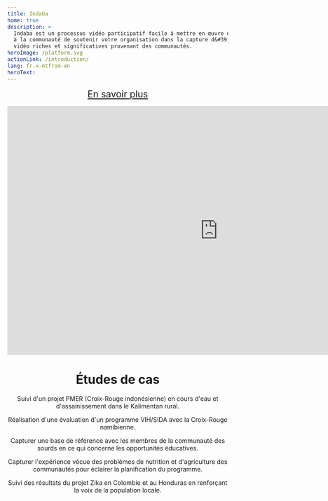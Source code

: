 ```yaml
---
title: Indaba
home: true
description: >-
  Indaba est un processus vidéo participatif facile à mettre en œuvre qui permet
  à la communauté de soutenir votre organisation dans la capture d&#39;histoires
  vidéo riches et significatives provenant des communautés.
heroImage: /platform.svg
actionLink: /introduction/
lang: fr-x-mtfrom-en
heroText:
---
```

<div style="text-align:center;margin-bottom:4em;"> 

<el-button type="danger" style="font-size:150%;margin-bottom:1.2em;" plain> <a href="/fr/guide/">En savoir plus <i class="el-icon-right"></i></a> </el-button> 

<div class="google-slides-container"> 
<iframe src="https://docs.google.com/presentation/d/e/2PACX-1vSyOXiUQkQxnjCEUKnHgFpYrKYhFAlA1i2wLVlmoofpBbOqEyg2HZNLbQXA-tx8b5ZGSbiS1n2lmRSP/embed?start=true&loop=true&delayms=3000" frameborder="0" width="960" height="569" allowfullscreen="true" mozallowfullscreen="true" webkitallowfullscreen="true"></iframe> 
</div> 

<YouTube id="sLGnJQlsZSE"/> 

<h1> Études de cas </h1> 

<el-row :gutter="12"> 

<CaseStudy title="surveillance" date="July 2017" place="Berau, Indonesia" img="/imgs/indonesia.jpg"> 

 Suivi d&#39;un projet PMER (Croix-Rouge indonésienne) en cours d&#39;eau et d&#39;assainissement dans le Kalimentan rural.  

</CaseStudy> 

<CaseStudy title="Évaluation" date="June 2018" place="Grootfontein, Namibia" img="/imgs/namibia.jpg"> 

 Réalisation d&#39;une évaluation d&#39;un programme VIH/SIDA avec la Croix-Rouge namibienne.  

</CaseStudy> 

<CaseStudy title="Référence" date="August 2018" place="Cario, Egypt" img="/imgs/egypt.jpg"> 

 Capturer une base de référence avec les membres de la communauté des sourds en ce qui concerne les opportunités éducatives.  

</CaseStudy> 

<CaseStudy title="Idéation communautaire" date="April 2019" place="Bangladesh" img="/imgs/bangladesh.jpg"> 

 Capturer l&#39;expérience vécue des problèmes de nutrition et d&#39;agriculture des communautés pour éclairer la planification du programme.  

</CaseStudy> 

<CaseStudy title="surveillance" date="February 2019" place="Columbia &amp; Honduras" img="/imgs/honduras.jpg"> 

 Suivi des résultats du projet Zika en Colombie et au Honduras en renforçant la voix de la population locale.  

</CaseStudy> 

</el-row> 

</div> 
